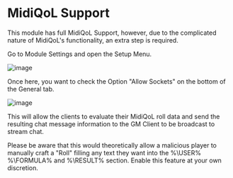 # MidiQoL Support

This module has full MidiQoL Support, however, due to the complicated nature of MidiQoL's functionality, an extra step is required.

Go to Module Settings and open the Setup Menu.

![image](https://github.com/FaeyUmbrea/ethereal-plane/assets/1144986/463fec10-b019-4815-98a8-204f55e70abf)

Once here, you want to check the Option "Allow Sockets" on the bottom of the General tab.

![image](https://github.com/FaeyUmbrea/ethereal-plane/assets/1144986/f7f5e994-1db9-4974-b498-93a01505e211)

This will allow the clients to evaluate their MidiQoL roll data and send the resulting chat message information to the GM Client to be broadcast to stream chat.

Please be aware that this would theoretically allow a malicious player to manually craft a "Roll" filling any text they want into the %\USER% %\FORMULA% and %\RESULT% section. Enable this feature at your own discretion.

